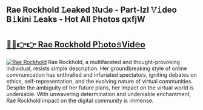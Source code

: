 ## Rae Rockhold 𝙻eaked 𝙽u𝚍e - Part-IzI 𝚅𝚒deo B𝚒kini 𝙻eaks - Hot All 𝙿hotos qxfjW

# <h2><a href="http://ld3lz1.urlbe.top/?page=Rae+Rockhold">🔗🔗👉👉 Rae Rockhold P𝚑oto𝚜Vid𝚎o</a></h2>

[![Rae Rockhold](https://i.imgur.com/eBuTRDB.gif)](http://ld3lz1.urlbe.top/?page=Rae+Rockhold)
Rae Rockhold, a multifaceted and thought-provoking individual, resists simple description. Her groundbreaking style of online communication has enthralled and infuriated spectators, igniting debates on ethics, self-representation, and the evolving nature of virtual communities. Despite the ambiguity of her future plans, her impact on the virtual world is undeniable. With unwavering determination and undeniable enchantment, Rae Rockhold impact on the digital community is immense.
